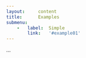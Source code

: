 ```yaml
---
layout:     content
title:      Examples
submenu:
    -   label:  Simple
        link:   '#example01'
---
```


...